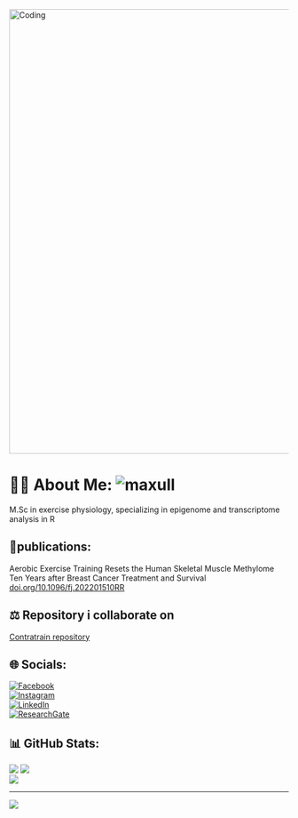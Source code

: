 <img align = "Center" alt = "Coding" width = "800" src = "https://media.tenor.com/Zco-fadJri4AAAAd/code-matrix.gif">

# 👨‍🔬 About Me:  <img src="https://komarev.com/ghpvc/?username=maxull&label=Profile%20views&color=ce9927&style=flat" alt="maxull" />
M.Sc in exercise physiology, specializing in epigenome and transcriptome analysis in R


## 🧾publications:
Aerobic Exercise Training Resets the Human Skeletal Muscle Methylome Ten Years after Breast Cancer Treatment and Survival <br/>
[doi.org/10.1096/fj.202201510RR](https://doi.org/10.1096/fj.202201510RR)

## ⚖ Repository i collaborate on
[Contratrain repository](https://github.com/dhammarstrom/contratrain)


## 🌐 Socials:
  [![Facebook](https://img.shields.io/badge/Facebook-%231877F2.svg?logo=Facebook&logoColor=white)](https://www.facebook.com/max.ullrich.969/) <br/>
  [![Instagram](https://img.shields.io/badge/Instagram-%23E4405F.svg?logo=Instagram&logoColor=white)](https://instagram.com/max.ullrich) <br/>
  [![LinkedIn](https://img.shields.io/badge/LinkedIn-%230077B5.svg?logo=linkedin&logoColor=white)](https://www.linkedin.com/in/maxullrich/) <br/>
  [![ResearchGate](https://img.shields.io/badge/ResearchGate-0cb.svg?logo=ResearchGate&logoColor=white)](https://www.researchgate.net/profile/Max-Ullrich-5)<br/>


## 📊 GitHub Stats:
<img align = "Left" > ![](https://github-readme-stats.vercel.app/api?username=maxull&theme=blue-green&hide_border=false&include_all_commits=false&count_private=false)
<img align = "Right" >![](https://github-readme-streak-stats.herokuapp.com/?user=maxull&theme=blue-green&hide_border=false)<br/>
![](https://github-readme-stats.vercel.app/api/top-langs/?username=maxull&theme=blue-green&hide_border=false&include_all_commits=false&count_private=false&layout=compact)

---
[![](https://visitcount.itsvg.in/api?id=maxull&icon=0&color=0)](https://visitcount.itsvg.in)

<!-- Proudly created with GPRM ( https://gprm.itsvg.in ) -->
